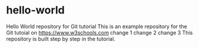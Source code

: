 # hello-world
Hello World repository for Git tutorial
This is an example repository for the Git tutoial on https://www.w3schools.com
change 1
change 2
change 3
This repository is built step by step in the tutorial.
